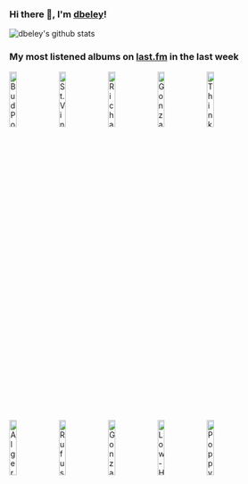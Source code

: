 ### Hi there 👋, I'm [dbeley](https://dbeley.ovh/en)!

![dbeley's github stats](https://github-readme-stats.vercel.app/api?username=dbeley)

### My most listened albums on [last.fm](https://www.last.fm/user/d_beley) in the last week

[<img src='https://lastfm.freetls.fastly.net/i/u/300x300/1ecb14a222b18b1de814bb787172cee9.jpg' width='16%' height='16%' alt='Bud Powell - The Amazing Bud Powell, Volume One'>](https://www.last.fm/music/bud%2bpowell/the%2bamazing%2bbud%2bpowell%252c%2bvolume%2bone)&nbsp;
[<img src='https://lastfm.freetls.fastly.net/i/u/300x300/daf17bc1013ebe92f8f2b230bfbd5b5e.jpg' width='16%' height='16%' alt='St. Vincent - MASSEDUCTION'>](https://www.last.fm/music/st.%2bvincent/masseduction)&nbsp;
[<img src='https://lastfm.freetls.fastly.net/i/u/300x300/bbada71ff1b507cde53b28a9fb18000e.jpg' width='16%' height='16%' alt='Richard Dawson - Peasant'>](https://www.last.fm/music/richard%2bdawson/peasant)&nbsp;
[<img src='https://lastfm.freetls.fastly.net/i/u/300x300/1f121c245f7646e6c639bcd458ecd2ac.jpg' width='16%' height='16%' alt='Gonzales - Chambers'>](https://www.last.fm/music/gonzales/chambers)&nbsp;
[<img src='https://lastfm.freetls.fastly.net/i/u/300x300/20b804edd49da9c2aad646438207c251.jpg' width='16%' height='16%' alt='Thinking Fellers Union Local 282 - Mother of All Saints'>](https://www.last.fm/music/thinking%2bfellers%2bunion%2blocal%2b282/mother%2bof%2ball%2bsaints)&nbsp;
<br>
[<img src='https://lastfm.freetls.fastly.net/i/u/300x300/9639167f93114bf6fee449cad0ff5322.jpg' width='16%' height='16%' alt='Algernon Cadwallader - Parrot Flies'>](https://www.last.fm/music/algernon%2bcadwallader/parrot%2bflies)&nbsp;
[<img src='https://lastfm.freetls.fastly.net/i/u/300x300/45c8158f321d0a42570513d35110133b.jpg' width='16%' height='16%' alt='Rufus Wainwright - Poses'>](https://www.last.fm/music/rufus%2bwainwright/poses)&nbsp;
[<img src='https://lastfm.freetls.fastly.net/i/u/300x300/16360c78f9c74cc6828c0a262711340a.jpg' width='16%' height='16%' alt='Gonzales - Soft Power'>](https://www.last.fm/music/gonzales/soft%2bpower)&nbsp;
[<img src='https://lastfm.freetls.fastly.net/i/u/300x300/0b305c6f897c39de5c45fc08b5064679.jpg' width='16%' height='16%' alt='Low - HEY WHAT'>](https://www.last.fm/music/low/hey%2bwhat)&nbsp;
[<img src='https://lastfm.freetls.fastly.net/i/u/300x300/f94bc2235f6e15cd4ec679371b328440.png' width='16%' height='16%' alt='Poppy - Poppy.Computer'>](https://www.last.fm/music/poppy/poppy.computer)&nbsp;
<br>
